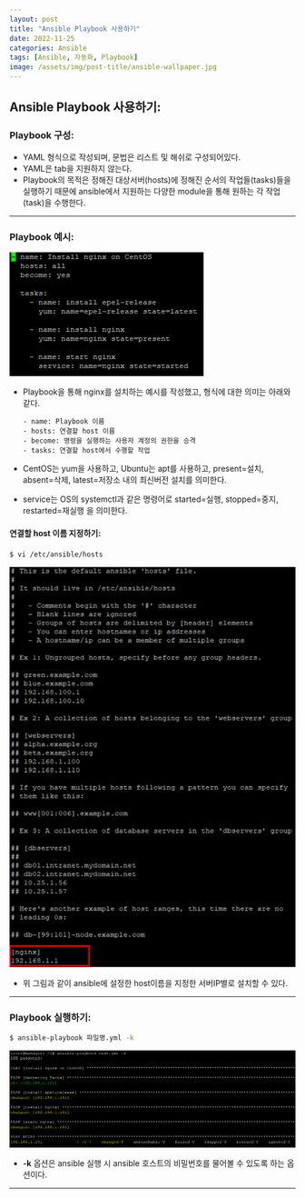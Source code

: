 ```yaml
---
layout: post
title: "Ansible Playbook 사용하기"
date: 2022-11-25
categories: Ansible
tags: [Ansible, 자동화, Playbook]
image: /assets/img/post-title/ansible-wallpaper.jpg
---
```


## Ansible Playbook 사용하기:
### Playbook 구성:
- YAML 형식으로 작성되며, 문법은 리스트 및 해쉬로 구성되어있다.
- YAML은 tab을 지원하지 않는다.
- Playbook의 목적은 정해진 대상서버(hosts)에 정해진 순서의 작업들(tasks)들을 실행하기 때문에 ansible에서 지원하는 다양한 module을 통해 원하는 각 작업(task)을 수행한다.

* * *

### Playbook 예시:
[![텍스트](/assets/img/post/Ansible/Playbook%20%EC%98%88%EC%8B%9C.PNG)](/assets/img/post/Ansible/Playbook%20%EC%98%88%EC%8B%9C.PNG)
- Playbook을 통해 nginx를 설치하는 예시를 작성했고, 형식에 대한 의미는 아래와 같다.
  
  ```html
  - name: Playbook 이름
  - hosts: 연결할 host 이름
  - become: 명령을 실행하는 사용자 계정의 권한을 승격
  - tasks: 연결할 host에서 수행할 작업
  ```

- CentOS는 yum을 사용하고, Ubuntu는 apt를 사용하고, present=설치, absent=삭제, latest=저장소 내의 최신버전 설치를 의미한다.
- service는 OS의 systemctl과 같은 명령어로 started=실행, stopped=중지, restarted=재실행 을 의미한다.

#### 연결할 host 이름 지정하기:
```bash
$ vi /etc/ansible/hosts
```
[![텍스트](/assets/img/post/Ansible/host%20%EC%9D%B4%EB%A6%84%20%EC%A7%80%EC%A0%95.PNG)](/assets/img/post/Ansible/host%20%EC%9D%B4%EB%A6%84%20%EC%A7%80%EC%A0%95.PNG)
- 위 그림과 같이 ansible에 설정한 host이름을 지정한 서버IP별로 설치할 수 있다.

* * *

### Playbook 실행하기:
```bash
$ ansible-playbook 파일명.yml -k
```
[![텍스트](/assets/img/post/Ansible/Playbook%20%EC%8B%A4%ED%96%89%EA%B2%B0%EA%B3%BC.PNG)](/assets/img/post/Ansible/Playbook%20%EC%8B%A4%ED%96%89%EA%B2%B0%EA%B3%BC.PNG)
- **-k** 옵션은 ansible 실행 시 ansible 호스트의 비밀번호를 물어볼 수 있도록 하는 옵션이다.

* * *
